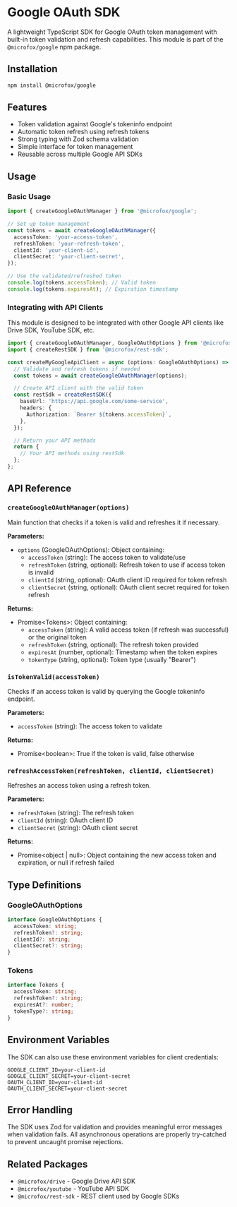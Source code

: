# Google OAuth SDK

A lightweight TypeScript SDK for Google OAuth token management with built-in token validation and refresh capabilities. This module is part of the `@microfox/google` npm package.

## Installation

```bash
npm install @microfox/google
```

## Features

- Token validation against Google's tokeninfo endpoint
- Automatic token refresh using refresh tokens
- Strong typing with Zod schema validation
- Simple interface for token management
- Reusable across multiple Google API SDKs

## Usage

### Basic Usage

```typescript
import { createGoogleOAuthManager } from '@microfox/google';

// Set up token management
const tokens = await createGoogleOAuthManager({
  accessToken: 'your-access-token',
  refreshToken: 'your-refresh-token',
  clientId: 'your-client-id',
  clientSecret: 'your-client-secret',
});

// Use the validated/refreshed token
console.log(tokens.accessToken); // Valid token
console.log(tokens.expiresAt); // Expiration timestamp
```

### Integrating with API Clients

This module is designed to be integrated with other Google API clients like Drive SDK, YouTube SDK, etc.

```typescript
import { createGoogleOAuthManager, GoogleOAuthOptions } from '@microfox/google';
import { createRestSDK } from '@microfox/rest-sdk';

const createMyGoogleApiClient = async (options: GoogleOAuthOptions) => {
  // Validate and refresh tokens if needed
  const tokens = await createGoogleOAuthManager(options);

  // Create API client with the valid token
  const restSdk = createRestSDK({
    baseUrl: 'https://api.google.com/some-service',
    headers: {
      Authorization: `Bearer ${tokens.accessToken}`,
    },
  });

  // Return your API methods
  return {
    // Your API methods using restSdk
  };
};
```

## API Reference

### `createGoogleOAuthManager(options)`

Main function that checks if a token is valid and refreshes it if necessary.

**Parameters:**

- `options` (GoogleOAuthOptions): Object containing:
  - `accessToken` (string): The access token to validate/use
  - `refreshToken` (string, optional): Refresh token to use if access token is invalid
  - `clientId` (string, optional): OAuth client ID required for token refresh
  - `clientSecret` (string, optional): OAuth client secret required for token refresh

**Returns:**

- Promise\<Tokens>: Object containing:
  - `accessToken` (string): A valid access token (if refresh was successful) or the original token
  - `refreshToken` (string, optional): The refresh token provided
  - `expiresAt` (number, optional): Timestamp when the token expires
  - `tokenType` (string, optional): Token type (usually "Bearer")

### `isTokenValid(accessToken)`

Checks if an access token is valid by querying the Google tokeninfo endpoint.

**Parameters:**

- `accessToken` (string): The access token to validate

**Returns:**

- Promise\<boolean>: True if the token is valid, false otherwise

### `refreshAccessToken(refreshToken, clientId, clientSecret)`

Refreshes an access token using a refresh token.

**Parameters:**

- `refreshToken` (string): The refresh token
- `clientId` (string): OAuth client ID
- `clientSecret` (string): OAuth client secret

**Returns:**

- Promise\<object | null>: Object containing the new access token and expiration, or null if refresh failed

## Type Definitions

### GoogleOAuthOptions

```typescript
interface GoogleOAuthOptions {
  accessToken: string;
  refreshToken?: string;
  clientId?: string;
  clientSecret?: string;
}
```

### Tokens

```typescript
interface Tokens {
  accessToken: string;
  refreshToken?: string;
  expiresAt?: number;
  tokenType?: string;
}
```

## Environment Variables

The SDK can also use these environment variables for client credentials:

```
GOOGLE_CLIENT_ID=your-client-id
GOOGLE_CLIENT_SECRET=your-client-secret
OAUTH_CLIENT_ID=your-client-id
OAUTH_CLIENT_SECRET=your-client-secret
```

## Error Handling

The SDK uses Zod for validation and provides meaningful error messages when validation fails. All asynchronous operations are properly try-catched to prevent uncaught promise rejections.

## Related Packages

- `@microfox/drive` - Google Drive API SDK
- `@microfox/youtube` - YouTube API SDK
- `@microfox/rest-sdk` - REST client used by Google SDKs
